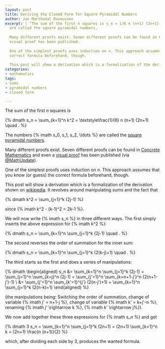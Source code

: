 ```yaml
---
layout: post
title: Deriving the Closed Form for Square Pyramidal Numbers
author: Jan Marthedal Rasmussen
excerpt: ! "The sum of the first n squares is s_n = 1/6 n (n+1) (2n+1). The numbers s_0, s_1, s_2, ...
  are called the square pyramidal numbers.
  
  Many different proofs exist. Seven different proofs can be found in Concrete Mathematics and even a
  visual proof has been published.
  
  One of the simplest proofs uses induction on n. This approach assumes that you know (or guess) the
  correct formula beforehand, though.
  
  This post will show a derivation which is a formalization of the derivation shown on wikipedia."
categories:
- mathematics
tags:
- sums
- pyramidal numbers
- closed form

---
```

The sum of the first *n* squares is

{% dmath s_n = \sum_{k=1}^n k^2 = \textstyle\frac{1}{6} n (n+1) (2n+1) \quad . %}

The numbers {% imath s_0, s_1, s_2, \ldots %} are called the [square pyramidal numbers](http://oeis.org/A000330).

Many different proofs exist. Seven different proofs can be found in <a href="{% amazon concrete %}">Concrete Mathematics</a> and even a [visual proof](http://www.maa.org/programs/faculty-and-departments/classroom-capsules-and-notes/proof-without-words-sum-of-squares-0) has been published (via [@MathUpdate](https://twitter.com/MathUpdate)).

One of the simplest proofs uses induction on *n*. This approach assumes that you know (or guess) the correct formula beforehand, though.

This post will show a derivation which is a formalization of the derivation shown on [wikipedia](http://en.wikipedia.org/wiki/Square_pyramidal_number#Derivation_of_the_summation_formula).<span></span> It revolves around manipulating sums and the fact that

{% dmath k^2 = \sum_{j=1}^k (2j-1) %}

since {% imath k^2 - (k-1)^2 = 2k-1 %}.

We will now write {% imath s_n %} in three different ways. The first simply inserts the above expression for {% imath k^2 %}:

{% dmath s_n = \sum_{k=1}^n \sum_{j=1}^k (2j-1) \quad . %}

The second reverses the order of summation for the inner sum:

{% dmath s_n = \sum_{k=1}^n \sum_{j=1}^k (2(k-j)+1) \quad . %}

The third starts as the first and does a series of manipulations:

{% dmath \begin{aligned} s_n &= \sum_{k=1}^n \sum_{j=1}^k (2j-1) = \sum_{j=1}^n \sum_{k=j}^n (2j-1) = \sum_{j'=1}^n \sum_{k=n+1-j'}^n (2(n+1-j')-1) \\ &= \sum_{j'=1}^n \sum_{k'=1}^{j'} (2(n-j')+1) = \sum_{k=1}^n \sum_{j=1}^k (2(n-k)+1) \end{aligned} %}

(the manipulations being: Switching the order of summation, change of variable {% imath j' = n+1-j %}, change of variable {% imath k' = k+j'-n %}, renaming {% imath j' \rightarrow k %}, {% imath k' \rightarrow j%}).

We now add together these three expressions for {% imath s_n %} and get

{% dmath 3 s_n = \sum_{k=1}^n \sum_{j=1}^k (2n+1) = (2n+1) \sum_{k=1}^n k = (2n+1) \frac{n (n+1)}{2} %}

which, after dividing each side by 3, produces the wanted formula.
